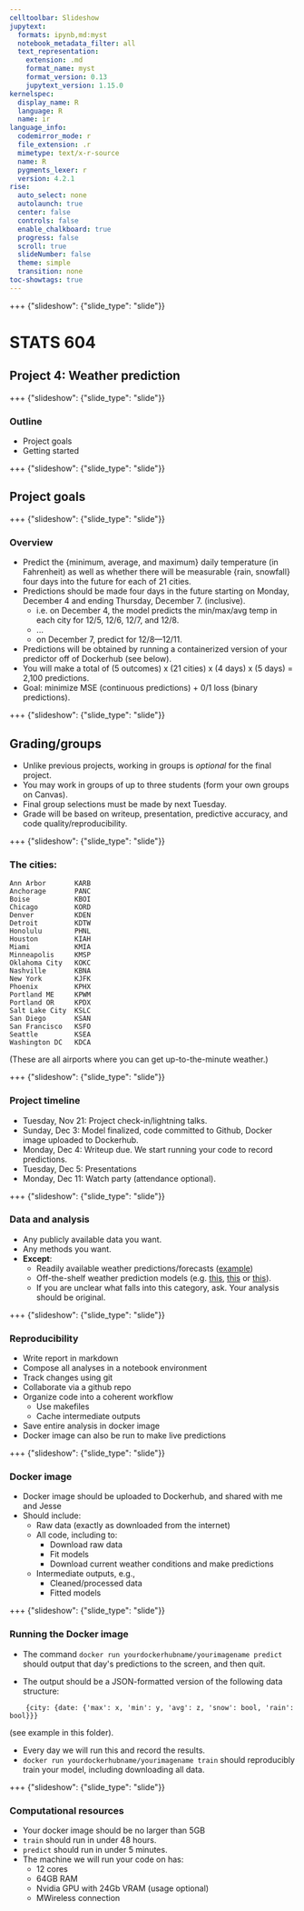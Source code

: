 ```yaml
---
celltoolbar: Slideshow
jupytext:
  formats: ipynb,md:myst
  notebook_metadata_filter: all
  text_representation:
    extension: .md
    format_name: myst
    format_version: 0.13
    jupytext_version: 1.15.0
kernelspec:
  display_name: R
  language: R
  name: ir
language_info:
  codemirror_mode: r
  file_extension: .r
  mimetype: text/x-r-source
  name: R
  pygments_lexer: r
  version: 4.2.1
rise:
  auto_select: none
  autolaunch: true
  center: false
  controls: false
  enable_chalkboard: true
  progress: false
  scroll: true
  slideNumber: false
  theme: simple
  transition: none
toc-showtags: true
---
```


+++ {"slideshow": {"slide_type": "slide"}}

# STATS 604
## Project 4: Weather prediction

+++ {"slideshow": {"slide_type": "slide"}}

### Outline

* Project goals
* Getting started

+++ {"slideshow": {"slide_type": "slide"}}

## Project goals

+++ {"slideshow": {"slide_type": "slide"}}

### Overview

* Predict the {minimum, average, and maximum} daily temperature (in Fahrenheit) as well as whether there will be measurable {rain, snowfall} four days into the future for each of 21 cities.
* Predictions should be made four days in the future starting on Monday, December 4 and ending Thursday, December 7. (inclusive).
  - i.e. on December 4, the model predicts the min/max/avg temp in each city for 12/5, 12/6, 12/7, and 12/8.
  - ...
  - on December 7, predict for 12/8&mdash;12/11.
* Predictions will be obtained by running a containerized version of your predictor off of Dockerhub (see below).
* You will make a total of (5 outcomes) x (21 cities) x (4 days) x (5 days) = 2,100 predictions.
* Goal: minimize MSE (continuous predictions) + 0/1 loss (binary predictions).

+++ {"slideshow": {"slide_type": "slide"}}

## Grading/groups
- Unlike previous projects, working in groups is *optional* for the final project.
- You may work in groups of up to three students (form your own groups on Canvas).
- Final group selections must be made by next Tuesday.
- Grade will be based on writeup, presentation, predictive accuracy, and code quality/reproducibility.

+++ {"slideshow": {"slide_type": "slide"}}

### The cities:

    Ann Arbor       KARB
    Anchorage       PANC
	Boise           KBOI
	Chicago         KORD
	Denver          KDEN
	Detroit         KDTW
	Honolulu        PHNL
	Houston         KIAH
	Miami           KMIA
	Minneapolis     KMSP
	Oklahoma City   KOKC
	Nashville       KBNA
	New York        KJFK
	Phoenix         KPHX
	Portland ME     KPWM
	Portland OR     KPDX
	Salt Lake City  KSLC
	San Diego       KSAN
	San Francisco   KSFO
	Seattle         KSEA
	Washington DC   KDCA
    
(These are all airports where you can get up-to-the-minute weather.)

+++ {"slideshow": {"slide_type": "slide"}}

### Project timeline

* Tuesday, Nov 21: Project check-in/lightning talks.
* Sunday, Dec 3: Model finalized, code committed to Github, Docker image uploaded to Dockerhub.
* Monday, Dec 4: Writeup due. We start running your code to record predictions.
* Tuesday, Dec 5: Presentations
* Monday, Dec 11: Watch party (attendance optional).

+++ {"slideshow": {"slide_type": "slide"}}

### Data and analysis

* Any publicly available data you want.
* Any methods you want.
* **Except**:
    - Readily available weather predictions/forecasts ([example](https://forecast.weather.gov/MapClick.php?lat=42.22389&lon=-83.74))
    - Off-the-shelf weather prediction models (e.g. [this](https://www.mmm.ucar.edu/models/wrf#:~:text=The%20Weather%20Research%20and%20Forecasting,computation%20and%20system%20extensibility), [this](https://blog.research.google/2023/11/metnet-3-state-of-art-neural-weather.html#:~:text=Today%20we%20present%20a%20new,direction%2C%20and%20dew%20point) or [this](https://www.ncei.noaa.gov/products/weather-climate-models/north-american-mesoscale#:~:text=The%20North%20American%20Mesoscale%20Forecast,parameters%2C%20including%20temperature%2C%20precipitation)).
    - If you are unclear what falls into this category, ask. Your analysis should be original.

+++ {"slideshow": {"slide_type": "slide"}}

### Reproducibility

* Write report in markdown
* Compose all analyses in a notebook environment
* Track changes using git
* Collaborate via a github repo
* Organize code into a coherent workflow
  * Use makefiles
  * Cache intermediate outputs  
* Save entire analysis in docker image
* Docker image can also be run to make live predictions

+++ {"slideshow": {"slide_type": "slide"}}

### Docker image

* Docker image should be uploaded to Dockerhub, and shared with me and Jesse
* Should include:
  * Raw data (exactly as downloaded from the internet)
  * All code, including to:
    * Download raw data
    * Fit models
    * Download current weather conditions and make predictions
  * Intermediate outputs, e.g.,
    * Cleaned/processed data
    * Fitted models

+++ {"slideshow": {"slide_type": "slide"}}

### Running the Docker image
* The command  `docker run yourdockerhubname/yourimagename predict` should output that day's predictions to the screen, and then quit.
  
* The output should be a JSON-formatted version of the following data structure:
```
    {city: {date: {'max': x, 'min': y, 'avg': z, 'snow': bool, 'rain': bool}}}
```
(see example in this folder).

* Every day we will run this and record the results.
* `docker run yourdockerhubname/yourimagename train` should reproducibly train your model, including downloading all data.

+++ {"slideshow": {"slide_type": "slide"}}

### Computational resources

* Your docker image should be no larger than 5GB
* `train` should run in under 48 hours.
* `predict` should run in under 5 minutes.
* The machine we will run your code on has:
  * 12 cores
  * 64GB RAM
  * Nvidia GPU with 24Gb VRAM (usage optional)
  * MWireless connection
